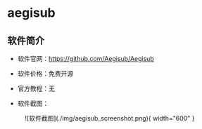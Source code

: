 # aegisub

## 软件简介

- 软件官网：<https://github.com/Aegisub/Aegisub>

- 软件价格：免费开源

- 官方教程：无

- 软件截图：
<figure markdown>
  ![软件截图](./img/aegisub_screenshot.png){ width="600" }
</figure>
  

